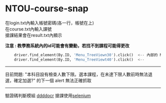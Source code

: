 # NTOU-course-snap

在login.txt內輸入帳號密碼(各一行，帳號在上)
<br>
在course.txt內輸入課號
<br>
搶課結果會在result.txt內顯示

<b>注意 : 教學務系統內的id可能會有變動，若找不到課程可能得更改</b>
<br>
```python
    driver.find_element(By.ID, 'Menu_TreeViewn30').click()  <-- 內部的 Menu_TreeView
    driver.find_element(By.ID, 'Menu_TreeViewt40').click()  <-- 
```

---------------------------------------------

目前問題: "本科目設有檢查人數下限。選本課程，在未達下限人數前時無法退選，確定加選?" 
的下一個 alert 無法正確抓取

---------------------------------------------

驗證碼判斷模組 [ddddocr](https://github.com/sml2h3/ddddocr)
搶課使用[selenium](https://www.selenium.dev/)